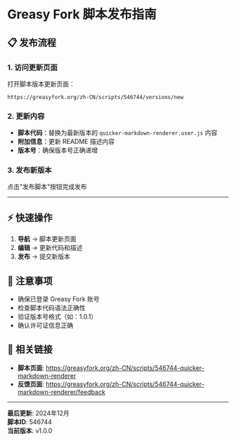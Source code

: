 # Greasy Fork 脚本发布指南

## 📋 发布流程

### 1. 访问更新页面
打开脚本版本更新页面：
```
https://greasyfork.org/zh-CN/scripts/546744/versions/new
```

### 2. 更新内容
- **脚本代码**：替换为最新版本的 `quicker-markdown-renderer.user.js` 内容
- **附加信息**：更新 README 描述内容
- **版本号**：确保版本号正确递增

### 3. 发布新版本
点击"发布脚本"按钮完成发布

---

## ⚡ 快速操作

1. **导航** → 脚本更新页面
2. **编辑** → 更新代码和描述  
3. **发布** → 提交新版本

## 📝 注意事项

- 确保已登录 Greasy Fork 账号
- 检查脚本代码语法正确性
- 验证版本号格式（如：1.0.1）
- 确认许可证信息正确

## 🔗 相关链接

- **脚本页面**: https://greasyfork.org/zh-CN/scripts/546744-quicker-markdown-renderer
- **反馈页面**: https://greasyfork.org/zh-CN/scripts/546744-quicker-markdown-renderer/feedback

---

**最后更新**: 2024年12月  
**脚本ID**: 546744  
**当前版本**: v1.0.0